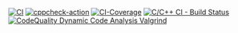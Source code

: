 [![CI](https://github.com/simranpriya/simran_LTTS_Mini_Project/actions/workflows/main.yml/badge.svg)](https://github.com/simranpriya/simran_LTTS_Mini_Project/actions/workflows/main.yml)
[![cppcheck-action](https://github.com/simranpriya/simran_LTTS_Mini_Project/actions/workflows/cpp-check.yml/badge.svg)](https://github.com/simranpriya/simran_LTTS_Mini_Project/actions/workflows/cpp-check.yml)
[![CI-Coverage](https://github.com/simranpriya/simran_LTTS_Mini_Project/actions/workflows/code_coverage.yml/badge.svg)](https://github.com/simranpriya/simran_LTTS_Mini_Project/actions/workflows/code_coverage.yml)
[![C/C++ CI - Build Status](https://github.com/simranpriya/simran_LTTS_Mini_Project/actions/workflows/c-cpp.yml/badge.svg)](https://github.com/simranpriya/simran_LTTS_Mini_Project/actions/workflows/c-cpp.yml)
[![CodeQuality Dynamic Code Analysis Valgrind](https://github.com/simranpriya/simran_LTTS_Mini_Project/actions/workflows/dynamic_code_quality.yml/badge.svg)](https://github.com/simranpriya/simran_LTTS_Mini_Project/actions/workflows/dynamic_code_quality.yml)

